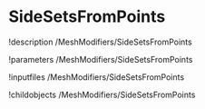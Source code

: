 <!-- MOOSE Documentation Stub: Remove this when content is added. -->

# SideSetsFromPoints
!description /MeshModifiers/SideSetsFromPoints

!parameters /MeshModifiers/SideSetsFromPoints

!inputfiles /MeshModifiers/SideSetsFromPoints

!childobjects /MeshModifiers/SideSetsFromPoints
